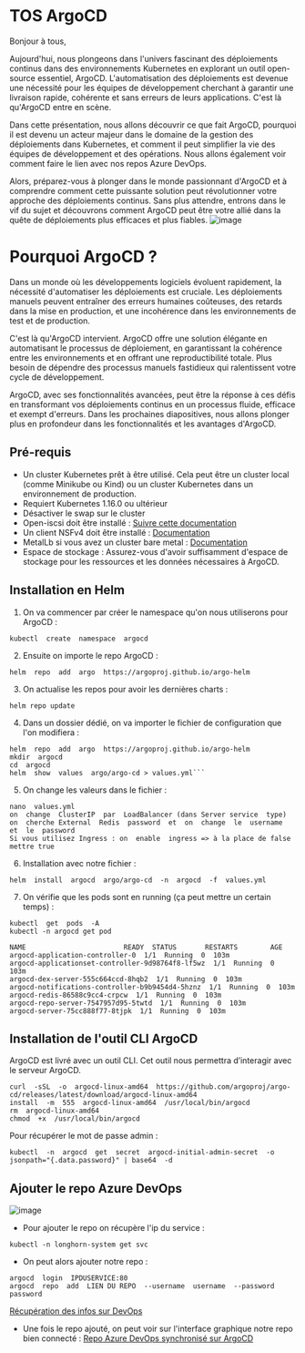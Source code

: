 ﻿# TOS ArgoCD

Bonjour à tous,

Aujourd'hui, nous plongeons dans l'univers fascinant des déploiements continus dans des environnements Kubernetes en explorant un outil open-source essentiel, ArgoCD. L'automatisation des déploiements est devenue une nécessité pour les équipes de développement cherchant à garantir une livraison rapide, cohérente et sans erreurs de leurs applications. C'est là qu'ArgoCD entre en scène.

Dans cette présentation, nous allons découvrir ce que fait ArgoCD, pourquoi il est devenu un acteur majeur dans le domaine de la gestion des déploiements dans Kubernetes, et comment il peut simplifier la vie des équipes de développement et des opérations. Nous allons également voir comment faire le lien avec nos repos Azure DevOps.

Alors, préparez-vous à plonger dans le monde passionnant d'ArgoCD et à comprendre comment cette puissante solution peut révolutionner votre approche des déploiements continus. Sans plus attendre, entrons dans le vif du sujet et découvrons comment ArgoCD peut être votre allié dans la quête de déploiements plus efficaces et plus fiables.
![image](https://github.com/TheoVLT/TOS-ArgoCD/assets/148872577/d439fb3b-c256-481e-a562-1899c1723255)


# Pourquoi ArgoCD ?

Dans un monde où les développements logiciels évoluent rapidement, la nécessité d'automatiser les déploiements est cruciale. Les déploiements manuels peuvent entraîner des erreurs humaines coûteuses, des retards dans la mise en production, et une incohérence dans les environnements de test et de production.

C'est là qu'ArgoCD intervient. ArgoCD offre une solution élégante en automatisant le processus de déploiement, en garantissant la cohérence entre les environnements et en offrant une reproductibilité totale. Plus besoin de dépendre des processus manuels fastidieux qui ralentissent votre cycle de développement.

ArgoCD, avec ses fonctionnalités avancées, peut être la réponse à ces défis en transformant vos déploiements continus en un processus fluide, efficace et exempt d'erreurs. Dans les prochaines diapositives, nous allons plonger plus en profondeur dans les fonctionnalités et les avantages d'ArgoCD.

## Pré-requis

- Un cluster Kubernetes prêt à être utilisé. Cela peut être un cluster local (comme Minikube ou Kind) ou un cluster Kubernetes dans un environnement de production.
- Requiert Kubernetes 1.16.0 ou ultérieur
- Désactiver le swap sur le cluster
- Open-iscsi doit être installé :  [Suivre cette documentation](https://longhorn.io/docs/1.5.1/deploy/install/#installing-open-iscsi)
- Un client NSFv4 doit être installé :  [Documentation](https://longhorn.io/docs/1.5.1/deploy/install/#installing-nfsv4-client)
- MetalLb si vous avez un cluster bare metal :  [Documentation](https://metallb.universe.tf/installation/)
- Espace de stockage : Assurez-vous d'avoir suffisamment d'espace de stockage pour les ressources et les données nécessaires à ArgoCD.

## Installation en Helm
1. On va commencer par créer le namespace qu'on nous utiliserons pour ArgoCD :
```shell
kubectl  create  namespace  argocd
```
2. Ensuite on importe le repo ArgoCD :
```shell
helm  repo  add  argo  https://argoproj.github.io/argo-helm
```
3. On actualise les repos pour avoir les dernières charts :
```shell
helm repo update
```

4. Dans un dossier dédié, on va importer le fichier de configuration que l'on modifiera :
```shell
helm  repo  add  argo  https://argoproj.github.io/argo-helm
mkdir  argocd
cd  argocd
helm  show  values  argo/argo-cd > values.yml```
```
5. On change les valeurs dans le fichier :
```shell
nano  values.yml
on  change  ClusterIP  par  LoadBalancer (dans Server service  type)
on  cherche External  Redis  password  et  on  change  le  username  et  le  password
Si vous utilisez Ingress : on  enable  ingress => à la place de false mettre true 
```
6. Installation avec notre fichier :
```shell
helm  install  argocd  argo/argo-cd  -n  argocd  -f  values.yml
```
7. On vérifie que les pods sont en running (ça peut mettre un certain temps) :
```shell
kubectl  get  pods  -A
kubectl -n argocd get pod
```

```shell
NAME  						READY  STATUS  		RESTARTS  		AGE
argocd-application-controller-0  1/1  Running  0  103m
argocd-applicationset-controller-9d98764f8-lf5wz  1/1  Running  0  103m
argocd-dex-server-555c664ccd-8hqb2  1/1  Running  0  103m
argocd-notifications-controller-b9b9454d4-5hznz  1/1  Running  0  103m
argocd-redis-86588c9cc4-crpcw  1/1  Running  0  103m
argocd-repo-server-7547957d95-5twtd  1/1  Running  0  103m
argocd-server-75cc888f77-8tjpk  1/1  Running  0  103m
```

## Installation de l'outil CLI ArgoCD
ArgoCD est livré avec un outil CLI. Cet outil nous permettra d’interagir avec le serveur ArgoCD.
```shell
curl  -sSL  -o  argocd-linux-amd64  https://github.com/argoproj/argo-cd/releases/latest/download/argocd-linux-amd64
install  -m  555  argocd-linux-amd64  /usr/local/bin/argocd
rm  argocd-linux-amd64
chmod  +x  /usr/local/bin/argocd
```
Pour récupérer le mot de passe admin :
```shell
kubectl  -n  argocd  get  secret  argocd-initial-admin-secret  -o  jsonpath="{.data.password}" | base64  -d
```

## Ajouter le repo Azure DevOps
![image](https://github.com/TheoVLT/TOS-ArgoCD/assets/148872577/fe75a98d-81ce-44ce-9e5d-7643f75ae303)
- Pour ajouter le repo on récupère l'ip du service :
```shell
kubectl -n longhorn-system get svc
```
- On peut alors ajouter notre repo :
```shell
argocd  login  IPDUSERVICE:80
argocd  repo  add  LIEN DU REPO  --username  username  --password  password
```
[Récupération des infos sur DevOps](https://drive.google.com/file/d/1cMbW5Csqaw1JUx7ZwvMPHbCu5J7Ko-gz/view?usp=drive_link)
- Une fois le repo ajouté, on peut voir sur l'interface graphique notre repo bien connecté :
[Repo Azure DevOps synchronisé sur ArgoCD](https://drive.google.com/file/d/14YzcJB1_tD5hWddTAX-IUOx6WJMXJSTy/view?usp=drive_link)


